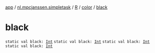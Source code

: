 [app](../../../index.md) / [nl.mpcjanssen.simpletask](../../index.md) / [R](../index.md) / [color](index.md) / [black](.)

# black

`static val black: `[`Int`](https://kotlinlang.org/api/latest/jvm/stdlib/kotlin/-int/index.html)
`static val black: `[`Int`](https://kotlinlang.org/api/latest/jvm/stdlib/kotlin/-int/index.html)
`static val black: `[`Int`](https://kotlinlang.org/api/latest/jvm/stdlib/kotlin/-int/index.html)
`static val black: `[`Int`](https://kotlinlang.org/api/latest/jvm/stdlib/kotlin/-int/index.html)